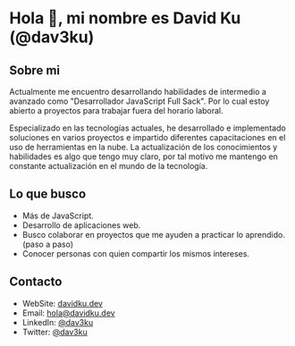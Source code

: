 # Hola 👋, mi nombre es David Ku (@dav3ku)

## Sobre mi

Actualmente me encuentro desarrollando habilidades de intermedio a avanzado como "Desarrollador JavaScript Full Sack". Por lo cual estoy abierto a proyectos para trabajar fuera del horario laboral.

Especializado en las tecnologías actuales, he desarrollado e implementado soluciones en varios proyectos e impartido diferentes capacitaciones en el uso de herramientas en la nube. La actualización de los conocimientos y habilidades es algo que tengo muy claro, por tal motivo me mantengo en constante actualización en el mundo de la tecnología.

## Lo que busco

- Más de JavaScript.
- Desarrollo de aplicaciones web.
- Busco colaborar en proyectos que me ayuden a practicar lo aprendido. (paso a paso)
- Conocer personas con quien compartir los mismos intereses.

## Contacto
- WebSite: [davidku.dev](https://davidku.dev)
- Email: hola@davidku.dev
- LinkedIn: [@dav3ku](https://linkedin.com/in/dav3ku)
- Twitter: [@dav3ku](https://twitter.com/dav3ku)

